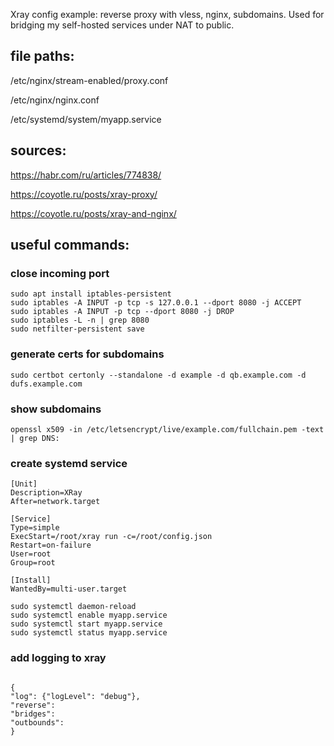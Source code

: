 Xray config example: reverse proxy with vless, nginx, subdomains. Used for bridging my self-hosted services under NAT to public. 

## file paths:

/etc/nginx/stream-enabled/proxy.conf 

/etc/nginx/nginx.conf

/etc/systemd/system/myapp.service

## sources:

https://habr.com/ru/articles/774838/

https://coyotle.ru/posts/xray-proxy/

https://coyotle.ru/posts/xray-and-nginx/

## useful commands:

### close incoming port

```
sudo apt install iptables-persistent
sudo iptables -A INPUT -p tcp -s 127.0.0.1 --dport 8080 -j ACCEPT
sudo iptables -A INPUT -p tcp --dport 8080 -j DROP
sudo iptables -L -n | grep 8080
sudo netfilter-persistent save
```

### generate certs for subdomains

```
sudo certbot certonly --standalone -d example -d qb.example.com -d dufs.example.com
```

### show subdomains 

```
openssl x509 -in /etc/letsencrypt/live/example.com/fullchain.pem -text | grep DNS:
```

###  create systemd service 

```
[Unit]
Description=XRay
After=network.target

[Service]
Type=simple
ExecStart=/root/xray run -c=/root/config.json
Restart=on-failure
User=root
Group=root

[Install]
WantedBy=multi-user.target

```

```
sudo systemctl daemon-reload
sudo systemctl enable myapp.service
sudo systemctl start myapp.service
sudo systemctl status myapp.service
```

### add logging to xray

```

{
"log": {"logLevel": "debug"},
"reverse":
"bridges":
"outbounds":
}
```